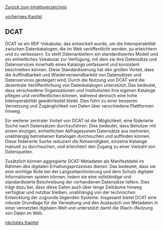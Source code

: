 [Zurück zum Inhaltsverzeichnis](https://healthdcat-ap-de.github.io/healthdcat-ap.de/report_stage_1.html)

[vorheriges Kapitel](https://healthdcat-ap-de.github.io/healthdcat-ap.de/report_stage_1/2_Ausrichtung_des_Datenmodells_an_den_Anforderungen_der_Forschung/2.5_Initialversion_Datenmodell/2.5.3_Blick_in_andere_EU-Mitgliedsstaaten.html)
## DCAT
DCAT ist ein RDF-Vokabular, das entwickelt wurde, um die Interoperabilität zwischen Datenkatalogen, die im Web veröffentlicht werden, zu erleichtern und zu verbessern. Es stellt Datenanbietern ein standardisiertes Modell und ein einheitliches Vokabular zur Verfügung, mit dem sie ihre Datensätze und Datenservices innerhalb eines Katalogs umfassend und konsistent beschreiben können. Diese Standardisierung hat den großen Vorteil, dass die Auffindbarkeit und Wiederverwendbarkeit von Datensätzen und Datenservices gesteigert wird.
Durch die Nutzung von DCAT wird die dezentrale Veröffentlichung von Datenkatalogen unterstützt. Das bedeutet, dass verschiedene Organisationen und Institutionen ihre eigenen Kataloge pflegen und veröffentlichen können, während dennoch eine hohe Interoperabilität gewährleistet bleibt. Dies führt zu einer besseren Vernetzung und Zugänglichkeit von Daten über verschiedene Plattformen hinweg.

Ein weiterer zentraler Vorteil von DCAT ist die Möglichkeit, eine föderierte Suche nach Datensätzen durchzuführen. Dies bedeutet, dass Benutzer mit einem einzigen, einheitlichen Abfragesystem Datensätze aus mehreren, unabhängig betriebenen Katalogen durchsuchen und auffinden können. Diese föderierte Suche reduziert die Notwendigkeit, einzelne Kataloge manuell zu durchsuchen, und erleichtert den Zugang zu einer Vielzahl von Datenquellen.

Zusätzlich können aggregierte DCAT-Metadaten als Manifestdatei im Rahmen des digitalen Erhaltungsprozesses dienen. Das bedeutet, dass sie eine wichtige Rolle bei der Langzeitarchivierung und dem Schutz digitaler Informationen spielen können, indem sie eine vollständige und standardisierte Beschreibung der vorhandenen Datensätze liefern. Dies trägt dazu bei, dass diese Daten auch über lange Zeiträume hinweg verfügbar und nutzbar bleiben, unabhängig von der technischen Entwicklung der zugrunde liegenden Systeme.
Insgesamt bietet DCAT eine robuste Grundlage für die Verwaltung und den Austausch von Metadaten in einer vernetzten digitalen Welt und unterstützt damit die (Nach-)Nutzung von Daten im Web.

[nächstes Kapitel](https://healthdcat-ap-de.github.io/healthdcat-ap.de/report_stage_1/2_Ausrichtung_des_Datenmodells_an_den_Anforderungen_der_Forschung/2.5_Initialversion_Datenmodell/2.5.5_DCAT-AP.html)